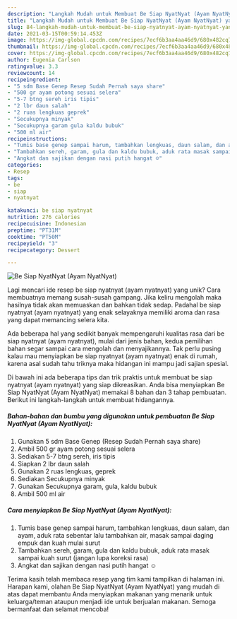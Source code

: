 ```yaml
---
description: "Langkah Mudah untuk Membuat Be Siap NyatNyat (Ayam NyatNyat) yang Enak"
title: "Langkah Mudah untuk Membuat Be Siap NyatNyat (Ayam NyatNyat) yang Enak"
slug: 84-langkah-mudah-untuk-membuat-be-siap-nyatnyat-ayam-nyatnyat-yang-enak
date: 2021-03-15T00:59:14.453Z
image: https://img-global.cpcdn.com/recipes/7ecf6b3aa4aa46d9/680x482cq70/be-siap-nyatnyat-ayam-nyatnyat-foto-resep-utama.jpg
thumbnail: https://img-global.cpcdn.com/recipes/7ecf6b3aa4aa46d9/680x482cq70/be-siap-nyatnyat-ayam-nyatnyat-foto-resep-utama.jpg
cover: https://img-global.cpcdn.com/recipes/7ecf6b3aa4aa46d9/680x482cq70/be-siap-nyatnyat-ayam-nyatnyat-foto-resep-utama.jpg
author: Eugenia Carlson
ratingvalue: 3.3
reviewcount: 14
recipeingredient:
- "5 sdm Base Genep Resep Sudah Pernah saya share"
- "500 gr ayam potong sesuai selera"
- "5-7 btng sereh iris tipis"
- "2 lbr daun salah"
- "2 ruas lengkuas geprek"
- "Secukupnya minyak"
- "Secukupnya garam gula kaldu bubuk"
- "500 ml air"
recipeinstructions:
- "Tumis base genep sampai harum, tambahkan lengkuas, daun salam, dan ayam, aduk rata sebentar lalu tambahkan air, masak sampai daging empuk dan kuah mulai surut"
- "Tambahkan sereh, garam, gula dan kaldu bubuk, aduk rata masak sampai kuah surut (jangan lupa koreksi rasa)"
- "Angkat dan sajikan dengan nasi putih hangat ☺️"
categories:
- Resep
tags:
- be
- siap
- nyatnyat

katakunci: be siap nyatnyat 
nutrition: 276 calories
recipecuisine: Indonesian
preptime: "PT31M"
cooktime: "PT50M"
recipeyield: "3"
recipecategory: Dessert

---
```



![Be Siap NyatNyat (Ayam NyatNyat)](https://img-global.cpcdn.com/recipes/7ecf6b3aa4aa46d9/680x482cq70/be-siap-nyatnyat-ayam-nyatnyat-foto-resep-utama.jpg)

Lagi mencari ide resep be siap nyatnyat (ayam nyatnyat) yang unik? Cara membuatnya memang susah-susah gampang. Jika keliru mengolah maka hasilnya tidak akan memuaskan dan bahkan tidak sedap. Padahal be siap nyatnyat (ayam nyatnyat) yang enak selayaknya memiliki aroma dan rasa yang dapat memancing selera kita.



Ada beberapa hal yang sedikit banyak mempengaruhi kualitas rasa dari be siap nyatnyat (ayam nyatnyat), mulai dari jenis bahan, kedua pemilihan bahan segar sampai cara mengolah dan menyajikannya. Tak perlu pusing kalau mau menyiapkan be siap nyatnyat (ayam nyatnyat) enak di rumah, karena asal sudah tahu triknya maka hidangan ini mampu jadi sajian spesial.


Di bawah ini ada beberapa tips dan trik praktis untuk membuat be siap nyatnyat (ayam nyatnyat) yang siap dikreasikan. Anda bisa menyiapkan Be Siap NyatNyat (Ayam NyatNyat) memakai 8 bahan dan 3 tahap pembuatan. Berikut ini langkah-langkah untuk membuat hidangannya.

<!--inarticleads1-->

##### Bahan-bahan dan bumbu yang digunakan untuk pembuatan Be Siap NyatNyat (Ayam NyatNyat):

1. Gunakan 5 sdm Base Genep (Resep Sudah Pernah saya share)
1. Ambil 500 gr ayam potong sesuai selera
1. Sediakan 5-7 btng sereh, iris tipis
1. Siapkan 2 lbr daun salah
1. Gunakan 2 ruas lengkuas, geprek
1. Sediakan Secukupnya minyak
1. Gunakan Secukupnya garam, gula, kaldu bubuk
1. Ambil 500 ml air




<!--inarticleads2-->

##### Cara menyiapkan Be Siap NyatNyat (Ayam NyatNyat):

1. Tumis base genep sampai harum, tambahkan lengkuas, daun salam, dan ayam, aduk rata sebentar lalu tambahkan air, masak sampai daging empuk dan kuah mulai surut
1. Tambahkan sereh, garam, gula dan kaldu bubuk, aduk rata masak sampai kuah surut (jangan lupa koreksi rasa)
1. Angkat dan sajikan dengan nasi putih hangat ☺️




Terima kasih telah membaca resep yang tim kami tampilkan di halaman ini. Harapan kami, olahan Be Siap NyatNyat (Ayam NyatNyat) yang mudah di atas dapat membantu Anda menyiapkan makanan yang menarik untuk keluarga/teman ataupun menjadi ide untuk berjualan makanan. Semoga bermanfaat dan selamat mencoba!
